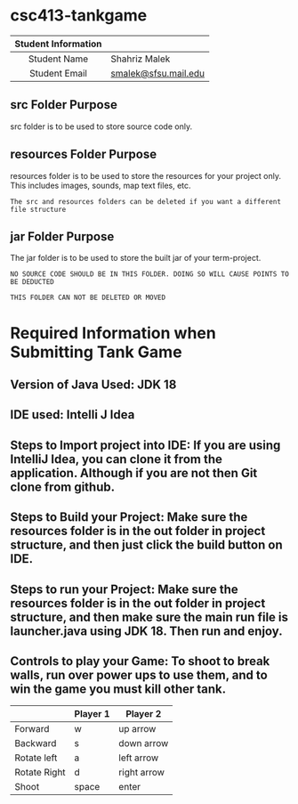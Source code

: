 # csc413-tankgame


| Student Information |                      |
|:-------------------:|----------------------|
|  Student Name       | Shahriz Malek        |
|  Student Email      | smalek@sfsu.mail.edu |

## src Folder Purpose 
src folder is to be used to store source code only.

## resources Folder Purpose 
resources folder is to be used to store the resources for your project only. This includes images, sounds, map text files, etc.

`The src and resources folders can be deleted if you want a different file structure`

## jar Folder Purpose 
The jar folder is to be used to store the built jar of your term-project.

`NO SOURCE CODE SHOULD BE IN THIS FOLDER. DOING SO WILL CAUSE POINTS TO BE DEDUCTED`

`THIS FOLDER CAN NOT BE DELETED OR MOVED`

# Required Information when Submitting Tank Game

## Version of Java Used: JDK 18 

## IDE used: Intelli J Idea

## Steps to Import project into IDE: If you are using IntelliJ Idea, you can clone it from the application. Although if you are not then Git clone from github.  

## Steps to Build your Project: Make sure the resources folder is in the out folder in project structure, and then just click the build button on IDE. 
 
## Steps to run your Project: Make sure the resources folder is in the out folder in project structure, and then make sure the main run file is launcher.java using JDK 18. Then run and enjoy.

## Controls to play your Game: To shoot to break walls, run over power ups to use them, and to win the game you must kill other tank. 

|               | Player 1 | Player 2    |
|---------------|----------|-------------|
|  Forward      | w        | up arrow    |
|  Backward     | s        | down arrow  |
|  Rotate left  | a        | left arrow  |
|  Rotate Right | d        | right arrow |
|  Shoot        | space    | enter       |

<!-- you may add more controls if you need to. -->